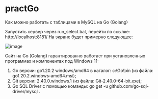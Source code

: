 # practGo
Как можно работать с таблицами в MySQL на Go (Golang)

Запустить сервер через run_select.bat, перейти по ссылке: http://localhost:8181/
На экране будет примерно следующее:

![image](https://user-images.githubusercontent.com/10297748/229274960-5fa0704c-9dbc-4563-afc1-06d6a74d6855.png)

Сайт на Go (Golang) гарантированно работает при установленных программах и компонентах под Windows 11:
1) Go версии: go1.20.2 windows/amd64 в каталог: c:\Go\bin (из файла: go1.20.2.windows-amd64.msi);
2) Git версии: 2.40.0.windows.1 (из файла: Git-2.40.0-64-bit.exe);
3) Go SQL Driver с помощью команды: go get -u github.com/go-sql-driver/mysql .
